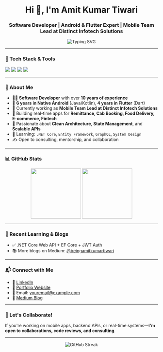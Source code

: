 <h1 align="center">Hi 👋, I'm Amit Kumar Tiwari</h1>
<h3 align="center">Software Developer | Android & Flutter Expert | Mobile Team Lead at Distinct Infotech Solutions</h3>

<p align="center">
  <img src="https://readme-typing-svg.demolab.com?font=Fira+Code&size=22&pause=1000&center=true&width=435&lines=10%2B+Years+in+Mobile+Development;Flutter+%7C+Android+%7C+Firebase+Expert;Team+Lead+%7C+Clean+Architecture+Advocate;Always+learning+%7C+Always+building" alt="Typing SVG" />
</p>

---

### 🔧 Tech Stack & Tools
<p align="left">
  <img src="https://img.shields.io/badge/Flutter-02569B?style=flat&logo=flutter&logoColor=white" />
  <img src="https://img.shields.io/badge/Android-3DDC84?style=flat&logo=android&logoColor=white" />
  <img src="https://img.shields.io/badge/Kotlin-7F52FF?style=flat&logo=kotlin&logoColor=white" />
  <img src="https://img.shields.io/badge/ASP.NET_Core-512BD4?style=flat&logo=dotnet&logoColor=white" />
</p>

---

### 🚀 About Me
- 👨‍💻 **Software Developer** with over **10 years of experience**
- 🔁 **6 years in Native Android** (Java/Kotlin), **4 years in Flutter** (Dart)
- 💼 Currently working as **Mobile Team Lead at Distinct Infotech Solutions**
- 🧾 Building real-time apps for **Remittance, Cab Booking, Food Delivery, E-commerce, Fintech**
- 🧠 Passionate about **Clean Architecture**, **State Management**, and **Scalable APIs**
- 🧩 Learning: `.NET Core`, `Entity Framework`, `GraphQL`, `System Design`
- ✍️ Open to consulting, mentorship, and collaboration

---

### 📊 GitHub Stats

<p align="center">
  <img src="https://github-readme-stats.vercel.app/api?username=amitkumar&show_icons=true&theme=radical" height="165" />
  <img src="https://github-readme-stats.vercel.app/api/top-langs/?username=amitkumar&layout=compact&theme=radical" height="165" />
</p>

---

### 🧠 Recent Learning & Blogs

- ✅ .NET Core Web API + EF Core + JWT Auth
- 📚 More blogs on Medium: [@beingamitkumartiwari](https://beingamitkumartiwari.medium.com)

---

### 📬 Connect with Me

- 🔗 [LinkedIn](https://www.linkedin.com/in/beingamitkumartiwari/)
- 💼 [Portfolio Website](https://amitkumartiwarimobiledeveloper.web.app/)
- 📧 Email: [youremail@example.com](mailto:amtechnovation@gmail.com)
- 📝 [Medium Blog](https://beingamitkumartiwari.medium.com)

---

### 🎯 Let's Collaborate!

If you're working on mobile apps, backend APIs, or real-time systems—**I'm open to collaborations, code reviews, and consulting**.

---

<p align="center">
  <img src="https://github-readme-streak-stats.herokuapp.com/?user=amitkumartiwaridis&theme=radical" alt="GitHub Streak" />
</p>

